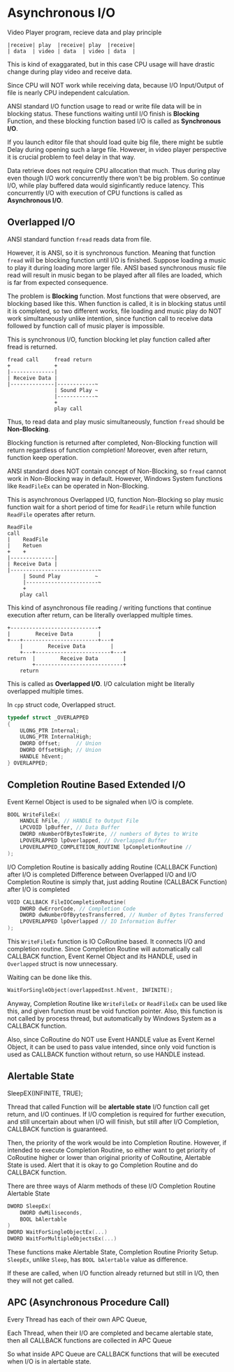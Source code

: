# Asynchronous I/O 

Video Player program, recieve data and play principle 

```
|receive| play  |receive| play  |receive|
| data  | video | data  | video | data  |
```

This is kind of exaggarated, but in this case CPU usage will have 
drastic change during play video and receive data. 

Since CPU will NOT work while receiving data, 
because I/O Input/Output of file is nearly 
CPU independent calculation. 

ANSI standard I/O function usage to read or write file data 
will be in blocking status. These functions waiting until 
I/O finish is **Blocking** Function, and these blocking function 
based I/O is called as **Synchronous I/O**. 

If you launch editor file that should load quite big file, there might be 
subtle Delay during opening such a large file. 
However, in video player perspective it is crucial problem to feel delay in that way. 

Data retrieve does not require CPU allocation that much. 
Thus during play even though I/O work concurrently there won't be big problem. 
So continue I/O, while play buffered data would siginficantly reduce latency. 
This concurrently I/O with execution of CPU functions is called as 
**Asynchronous I/O**. 

## Overlapped I/O 

ANSI standard function `fread` reads data from file. 

However, it is ANSI, so it is synchronous function. 
Meaning that function `fread` will be blocking function until I/O is finished. 
Suppose loading a music to play it during loading more larger file. ANSI based 
synchronous music file read will result in music began to be played after 
all files are loaded, which is far from expected consequence. 


The problem is **Blocking** function. Most functions that were observed, 
are blocking based like this. When function is called, it is in blocking status 
until it is completed, so two different works, file loading and music play 
do NOT work simultaneously unlike intention, since 
function call to receive data followed by function call of music player is impossible. 

This is synchronous I/O, function blocking let play function called after fread is returned. 

```
fread call     fread return 
+              +
|--------------|
| Receive Data |
|--------------|------------~
               | Sound Play ~
               |------------~
               +            
               play call    
```

Thus, to read data and play music simultaneously, function `fread` should be 
**Non-Blocking**. 

Blocking function is returned after completed, 
Non-Blocking function will return regardless of function completion! 
Moreover, even after return, function keep operation. 

ANSI standard does NOT contain concept of Non-Blocking, so `fread` cannot work in Non-Blocking way in default. 
However, Windows System functions like `ReadFileEx` can be operated in Non-Blocking. 

This is asynchronous Overlapped I/O,  function Non-Blocking so play music function 
wait for a short period of time for `ReadFile` return while function `ReadFile` operates after return. 

```
ReadFile       
call     
|    ReadFile
|    Retuen   
+    +       
|--------------|
| Receive Data |
|----------------------------~
     | Sound Play           ~
     |-----------------------~
     +           
    play call    
```

This kind of asynchronous file reading / writing functions that continue execution after return, 
can be literally overlapped multiple times.  

```
+----------------------------+
|        Receive Data        |
+---+------------------------+---+
    |        Receive Data        |
    +---+------------------------+---+
return  |        Receive Data        |
        +----------------------------+
    return
```

This is called as **Overlapped I/O**. I/O calculation might be literally overlapped multiple times. 

In `cpp` struct code, Overlapped struct. 

```cpp
typedef struct _OVERLAPPED 
{
    ULONG_PTR Internal; 
    ULONG_PTR InternalHigh; 
    DWORD Offset;     // Union 
    DWORD OffsetHigh; // Union 
    HANDLE hEvent; 
} OVERLAPPED; 

```

## Completion Routine Based Extended I/O 

Event Kernel Object is used to be signaled when I/O is complete. 



```cpp
BOOL WriteFileEx(
    HANDLE hFile, // HANDLE to Output File 
    LPCVOID lpBuffer, // Data Buffer 
    DWORD nNumberOfBytesToWrite, // numbers of Bytes to Write 
    LPOVERLAPPED lpOverlapped, // Overlapped Buffer 
    LPOVERLAPPED_COMPLETEION_ROUTINE lpCompletionRoutine // 
);
```

I/O Completion Routine is basically 
adding Routine (CALLBACK Function) after I/O is completed 
Difference between Overlapped I/O and I/O Completion Routine is 
simply that, just adding Routine (CALLBACK Function) after I/O is completed 

```cpp
VOID CALLBACK FileIOCompletionRoutine(
    DWORD dwErrorCode, // Completion Code 
    DWORD dwNumberOfByytesTransferred, // Number of Bytes Transferred 
    LPOVERLAPPED lpOverlapped // IO Information Buffer 
);
```

This `WriteFileEx` function is IO CoRoutine based. 
It connects I/O and completion routine. 
Since Completion Routine will automatically call CALLBACK function, 
Event Kernel Object and its HANDLE, used in `Overlapped` struct 
is now unnecessary. 

Waiting can be done like this. 

```cpp
WaitForSingleObject(overlappedInst.hEvent, INFINITE); 
```

Anyway, Completion Routine like `WriteFileEx` or `ReadFileEx` can be used 
like this, and given function must be void function pointer. 
Also, this function is not called by process thread, but 
automatically by Windows System as a CALLBACK function. 

Also, since CoRoutine do NOT use Event HANDLE value as Event Kernel Object, 
it can be used to pass value intended, since only void function is 
used as CALLBACK function without return, so use HANDLE instead. 

## Alertable State 

SleepEX(INFINITE, TRUE); 

Thread that called Function will be **alertable state** 
I/O function call get return, and I/O continues. 
If I/O completion is required for further execution, and still uncertain about 
when I/O will finish, but still after I/O Completion, CALLBACK function is guaranteed. 

Then, the priority of the work would be into Completion Routine. 
However, if intended to execute Completion Routine, so either want to 
get priority of CoRoutine higher or lower than original priority of CoRoutine, 
Alertable State is used. Alert that it is okay to go Completion Routine and 
do CALLBACK function. 

There are three ways of Alarm methods of these I/O Completion Routine Alertable State
```cpp 
DWORD SleepEx(
    DWORD dwMiliseconds, 
    BOOL bAlertable 
)
DWORD WaitForSingleObjectEx(...)
DWORD WaitForMultipleObjectsEx(...)
```

These functions make Alertable State, Completion Routine Priority Setup. 
`SleepEx`, unlike `Sleep`, has `BOOL bAlertable` value as difference. 

If these are called, when I/O function already returned but still in I/O, then 
they will not get called. 

## APC (Asynchronous Procedure Call)

Every Thread has each of their own APC Queue, 

Each Thread, when their I/O are completed and became alertable state, then 
all CALLBACK functions are collected in APC Queue 

So what inside APC Queue are CALLBACK functions that will be 
executed when I/O is in alertable state. 

